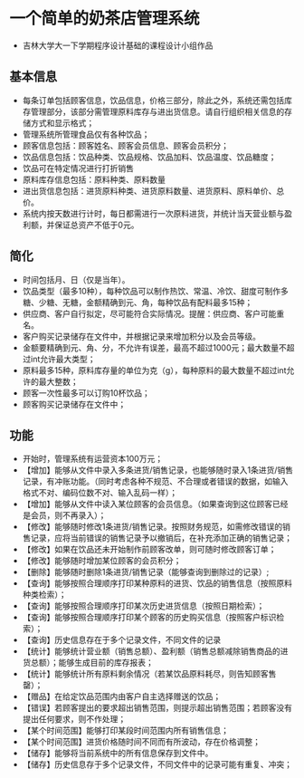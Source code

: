 # 一个简单的奶茶店管理系统
- 吉林大学大一下学期程序设计基础的课程设计小组作品
## 基本信息
- 每条订单包括顾客信息，饮品信息，价格三部分，除此之外，系统还需包括库存管理部分，该部分需管理原料库存与进出货信息。请自行组织相关信息的存储方式和显示格式；
- 管理系统所管理食品仅有各种饮品；
- 顾客信息包括：顾客姓名、顾客会员信息、顾客会员积分；
- 饮品信息包括：饮品种类、饮品规格、饮品加料、饮品温度、饮品糖度；
- 饮品可在特定情况进行打折销售
- 原料库存信息包括：原料种类、原料数量
- 进出货信息包括：进货原料种类、进货原料数量、进货原料、原料单价、总价。
- 系统内按天数进行计时，每日都需进行一次原料进货，并统计当天营业额与盈利额，并保证总资产不低于0元。
## 简化
- 时间包括月、日（仅是当年）。
- 饮品类型（最多10种），每种饮品可以制作热饮、常温、冷饮、甜度可制作多糖、少糖、无糖，金额精确到元、角，每种饮品有配料最多15种；
- 供应商、客户自行拟定，尽可能符合实际情况。提醒：供应商、客户可能重名。
- 客户购买记录储存在文件中，并根据记录来增加积分以及会员等级。
- 金额要精确到元、角、分，不允许有误差，最高不超过1000元；最大数量不超过int允许最大类型；
- 原料最多15种，原料库存量的单位为克（g），每种原料的最大数量不超过int允许的最大整数；
- 顾客一次性最多可以订购10杯饮品；
- 顾客购买记录储存在文件中；
## 功能
- 开始时，管理系统有运营资本100万元；
- 【增加】能够从文件中录入多条进货/销售记录，也能够随时录入1条进货/销售记录，有冲账功能。（同时考虑各种不规范、不合理或者错误的数据，如输入格式不对、编码位数不对、输入乱码一样）；
- 【增加】能够从文件中读入某位顾客的会员信息。（如果查询到这位顾客已经是会员，则不再录入）；
- 【修改】能够随时修改1条进货/销售记录。按照财务规范，如需修改错误的销售记录，应将当前错误的销售记录予以撤销后，在补充添加正确的销售记录；
- 【修改】如果在饮品还未开始制作前顾客改单，则可随时修改顾客订单；
- 【修改】能够随时增加某位顾客的会员积分；
- 【删除】能够随时删除1条进货/销售记录（能够查询到删除过的记录）;
- 【查询】能够按照合理顺序打印某种原料的进货、饮品的销售信息（按照原料种类检索）；
- 【查询】能够按照合理顺序打印某次历史进货信息（按照日期检索）；
- 【查询】能够按照合理顺序打印某个顾客的历史购买信息（按照客户标识检索）；
- 【查询】历史信息存在于多个记录文件，不同文件的记录
- 【统计】能够统计营业额（销售总额）、盈利额（销售总额减除销售商品的进货总额）；能够生成目前的库存报表；
- 【统计】能够统计所有原料剩余情况（若某饮品原料耗尽，则告知顾客售罄）；
- 【赠品】在给定饮品范围内由客户自主选择赠送的饮品；
- 【错误】若顾客提出的要求超出销售范围，则提示超出销售范围；若顾客没有提出任何要求，则不作处理；
- 【某个时间范围】能够打印某段时间范围内所有销售信息；
- 【某个时间范围】进货价格随时间不同而有所波动，存在价格调整；
- 【储存】能够将当前系统中的所有信息保存到文件中。
- 【储存】历史信息存于多个记录文件，不同文件中的记录可能有重复、冲突；
